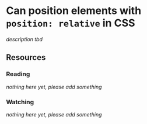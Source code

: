 # Can position elements with `position: relative` in CSS
_description tbd_
## Resources
### Reading
_nothing here yet, please add something_
### Watching
_nothing here yet, please add something_
